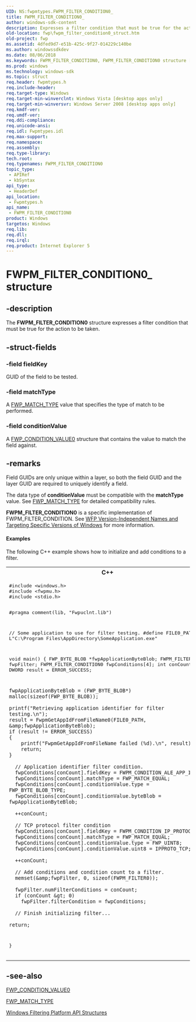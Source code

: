```yaml
---
UID: NS:fwpmtypes.FWPM_FILTER_CONDITION0_
title: FWPM_FILTER_CONDITION0_
author: windows-sdk-content
description: Expresses a filter condition that must be true for the action to be taken.
old-location: fwp\fwpm_filter_condition0_struct.htm
old-project: fwp
ms.assetid: 4dfed9d7-e51b-425c-9f27-014229c140be
ms.author: windowssdkdev
ms.date: 08/06/2018
ms.keywords: FWPM_FILTER_CONDITION0, FWPM_FILTER_CONDITION0 structure [Filtering], FWPM_FILTER_CONDITION0_, fwp.fwpm_filter_condition0_struct, fwpmtypes/FWPM_FILTER_CONDITION0
ms.prod: windows
ms.technology: windows-sdk
ms.topic: struct
req.header: fwpmtypes.h
req.include-header: 
req.target-type: Windows
req.target-min-winverclnt: Windows Vista [desktop apps only]
req.target-min-winversvr: Windows Server 2008 [desktop apps only]
req.kmdf-ver: 
req.umdf-ver: 
req.ddi-compliance: 
req.unicode-ansi: 
req.idl: Fwpmtypes.idl
req.max-support: 
req.namespace: 
req.assembly: 
req.type-library: 
tech.root: 
req.typenames: FWPM_FILTER_CONDITION0
topic_type:
 - APIRef
 - kbSyntax
api_type:
 - HeaderDef
api_location:
 - Fwpmtypes.h
api_name:
 - FWPM_FILTER_CONDITION0
product: Windows
targetos: Windows
req.lib: 
req.dll: 
req.irql: 
req.product: Internet Explorer 5
---
```


# FWPM_FILTER_CONDITION0_ structure


## -description


The <b>FWPM_FILTER_CONDITION0</b> structure expresses a filter condition that must be true for the action to be taken.


## -struct-fields




### -field fieldKey

GUID of the field to be tested.


### -field matchType

A <a href="https://msdn.microsoft.com/library/windows/hardware/ff552437">FWP_MATCH_TYPE</a> value that specifies the type of match to be performed.


### -field conditionValue

A <a href="https://msdn.microsoft.com/library/windows/hardware/ff552430">FWP_CONDITION_VALUE0</a> structure that contains the value to match the field against.


## -remarks



Field GUIDs are
   only unique within a layer, so both the field GUID and the layer GUID are required to uniquely identify a
   field.

The data type of 
<b>conditionValue</b> must be compatible with the <b>matchType</b> value. See <a href="https://msdn.microsoft.com/library/windows/hardware/ff552437">FWP_MATCH_TYPE</a> for detailed  compatibility rules.

<b>FWPM_FILTER_CONDITION0</b> is a specific implementation of FWPM_FILTER_CONDITION. See <a href="https://msdn.microsoft.com/FBDF53E5-F7DE-4DEB-AC18-6D2BB59FE670">WFP Version-Independent Names and Targeting Specific Versions of Windows</a>  for more information.


#### Examples

The following C++ example shows how to initialize and add conditions to a filter.

<div class="code"><span codelanguage="ManagedCPlusPlus"><table>
<tr>
<th>C++</th>
</tr>
<tr>
<td>
<pre>#include &lt;windows.h&gt;
#include &lt;fwpmu.h&gt;
#include &lt;stdio.h&gt;

#pragma comment(lib, "Fwpuclnt.lib")

// Some application to use for filter testing.
#define FILE0_PATH L"C:\\Program Files\\AppDirectory\\SomeApplication.exe"

void main()
{
    FWP_BYTE_BLOB *fwpApplicationByteBlob;
    FWPM_FILTER0 fwpFilter;
    FWPM_FILTER_CONDITION0 fwpConditions[4];
    int conCount = 0;
    DWORD result = ERROR_SUCCESS; 

    fwpApplicationByteBlob = (FWP_BYTE_BLOB*) malloc(sizeof(FWP_BYTE_BLOB));
    
    printf("Retrieving application identifier for filter testing.\n"); 
    result = FwpmGetAppIdFromFileName0(FILE0_PATH, &amp;fwpApplicationByteBlob);
    if (result != ERROR_SUCCESS)
    {
        printf("FwpmGetAppIdFromFileName failed (%d).\n", result);
        return;
    }

      // Application identifier filter condition.
      fwpConditions[conCount].fieldKey = FWPM_CONDITION_ALE_APP_ID;
      fwpConditions[conCount].matchType = FWP_MATCH_EQUAL;
      fwpConditions[conCount].conditionValue.type = FWP_BYTE_BLOB_TYPE;
      fwpConditions[conCount].conditionValue.byteBlob = fwpApplicationByteBlob;
            
      ++conCount;

      // TCP protocol filter condition
      fwpConditions[conCount].fieldKey = FWPM_CONDITION_IP_PROTOCOL;
      fwpConditions[conCount].matchType = FWP_MATCH_EQUAL;
      fwpConditions[conCount].conditionValue.type = FWP_UINT8;
      fwpConditions[conCount].conditionValue.uint8 = IPPROTO_TCP;

      ++conCount;

      // Add conditions and condition count to a filter.
      memset(&amp;fwpFilter, 0, sizeof(FWPM_FILTER0));

      fwpFilter.numFilterConditions = conCount;
      if (conCount &gt; 0)
        fwpFilter.filterCondition = fwpConditions;

      // Finish initializing filter...

    return;
}
</pre>
</td>
</tr>
</table></span></div>



## -see-also




<a href="https://msdn.microsoft.com/library/windows/hardware/ff552430">FWP_CONDITION_VALUE0</a>



<a href="https://msdn.microsoft.com/library/windows/hardware/ff552437">FWP_MATCH_TYPE</a>



<a href="https://msdn.microsoft.com/e957132f-417b-40c1-afe3-5aec0e2192f7">Windows Filtering Platform  API Structures</a>
 

 

